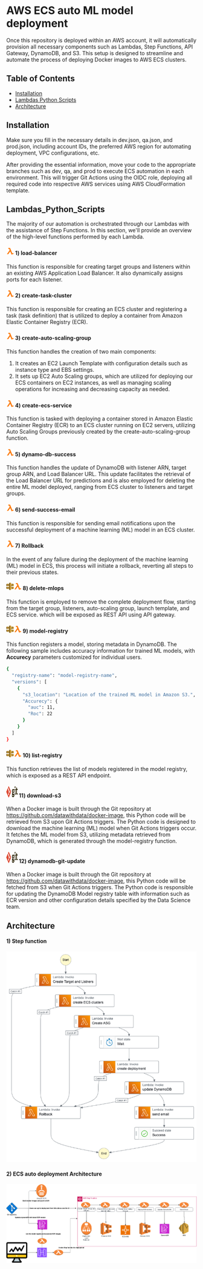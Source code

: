 # AWS ECS auto ML model deployment

Once this repository is deployed within an AWS account, it will automatically provision all necessary components such as Lambdas, Step Functions, API Gateway, DynamoDB, and S3. This setup is designed to streamline and automate the process of deploying Docker images to AWS ECS clusters.

## Table of Contents

- [Installation](#installation)
- [Lambdas Python Scripts](#Lambdas_Python_Scripts)
- [Architecture](#Architecture)

## Installation

Make sure you fill in the necessary details in dev.json, qa.json, and prod.json, including account IDs, the preferred AWS region for automating deployment, VPC configurations, etc.

After providing the essential information, move your code to the appropriate branches such as dev, qa, and prod to execute ECS automation in each environment. This will trigger Git Actions using the OIDC role, deploying all required code into respective AWS services using AWS CloudFormation template.

## Lambdas_Python_Scripts

The majority of our automation is orchestrated through our Lambdas with the assistance of Step Functions. In this section, we'll provide an overview of the high-level functions performed by each Lambda.

  #### <img src="https://github.com/datawithdata/mlops-deployment-ecs/blob/main/logos/lambda.png" width="20" height="20"> **1) load-balancer** 
  
  This function is responsible for creating target groups and listeners within an existing AWS Application Load Balancer. It also dynamically assigns ports for each listener.
  #### <img src="https://github.com/datawithdata/mlops-deployment-ecs/blob/main/logos/lambda.png" width="20" height="20"> **2) create-task-cluster** 
  
  This function is responsible for creating an ECS cluster and registering a task (task definition) that is utilized to deploy a container from Amazon Elastic Container Registry (ECR).
  
  #### <img src="https://github.com/datawithdata/mlops-deployment-ecs/blob/main/logos/lambda.png" width="20" height="20"> **3) create-auto-scaling-group** 
  
  This function handles the creation of two main components:
  
  1) It creates an EC2 Launch Template with configuration details such as instance type and EBS settings.
  2) It sets up EC2 Auto Scaling groups, which are utilized for deploying our ECS containers on EC2 instances, as well as managing scaling operations for increasing and decreasing capacity as needed.
  
  #### <img src="https://github.com/datawithdata/mlops-deployment-ecs/blob/main/logos/lambda.png" width="20" height="20"> **4) create-ecs-service** 
  
  This function is tasked with deploying a container stored in Amazon Elastic Container Registry (ECR) to an ECS cluster running on EC2 servers, utilizing Auto Scaling Groups previously created by the create-auto-scaling-group function.

  #### <img src="https://github.com/datawithdata/mlops-deployment-ecs/blob/main/logos/lambda.png" width="20" height="20"> **5) dynamo-db-success** 
  
This function handles the update of DynamoDB with listener ARN, target group ARN, and Load Balancer URL. This update facilitates the retrieval of the Load Balancer URL for predictions and is also employed for deleting the entire ML model deployed, ranging from ECS cluster to listeners and target groups.

  #### <img src="https://github.com/datawithdata/mlops-deployment-ecs/blob/main/logos/lambda.png" width="20" height="20"> **6) send-success-email** 
  
This function is responsible for sending email notifications upon the successful deployment of a machine learning (ML) model in an ECS cluster.

#### <img src="https://github.com/datawithdata/mlops-deployment-ecs/blob/main/logos/lambda.png" width="20" height="20"> **7) Rollback** 
  
In the event of any failure during the deployment of the machine learning (ML) model in ECS, this process will initiate a rollback, reverting all steps to their previous states.

#### <img src="https://github.com/datawithdata/mlops-deployment-ecs/blob/main/logos/apigateway.png" width="20" height="20"><img src="https://github.com/datawithdata/mlops-deployment-ecs/blob/main/logos/lambda.png" width="20" height="20"> **8) delete-mlops** 
  
This function is employed to remove the complete deployment flow, starting from the target group, listeners, auto-scaling group, launch template, and ECS service.
which will be exposed as REST API using API gateway. 

#### <img src="https://github.com/datawithdata/mlops-deployment-ecs/blob/main/logos/apigateway.png" width="20" height="20"><img src="https://github.com/datawithdata/mlops-deployment-ecs/blob/main/logos/lambda.png" width="20" height="20"> **9) model-registry** 
  
This function registers a model, storing metadata in DynamoDB. The following sample includes accuracy information for trained ML models, with **Accurecy** parameters customized for individual users.


```bash
{
  "registry-name": "model-registry-name",
  "versions": [
    {
      "s3_location": "Location of the trained ML model in Amazon S3.",
      "Accurecy": { 
        "auc": 11,
        "Roc": 22
      }
    }
  ]
}
```


#### <img src="https://github.com/datawithdata/mlops-deployment-ecs/blob/main/logos/apigateway.png" width="20" height="20"><img src="https://github.com/datawithdata/mlops-deployment-ecs/blob/main/logos/lambda.png" width="20" height="20"> **10) list-registry** 
  
This function retrieves the list of models registered in the model registry, which is exposed as a REST API endpoint.

#### <img src="https://github.com/datawithdata/mlops-deployment-ecs/blob/main/logos/git-actions.png" width="30" height="30"> **11) download-s3** 
  
When a Docker image is built through the Git repository at https://github.com/datawithdata/docker-image, this Python code will be retrieved from S3 upon Git Actions triggers. The Python code is designed to download the machine learning (ML) model when Git Actions triggers occur. It fetches the ML model from S3, utilizing metadata retrieved from DynamoDB, which is generated through the model-registry function. 

#### <img src="https://github.com/datawithdata/mlops-deployment-ecs/blob/main/logos/git-actions.png" width="30" height="30"> **12) dynamodb-git-update** 
  
When a Docker image is built through the Git repository at https://github.com/datawithdata/docker-image, this Python code will be fetched from S3 when Git Actions triggers. The Python code is responsible for updating the DynamoDB Model registry table with information such as ECR version and other configuration details specified by the Data Science team.

## Architecture

#### **1) Step function**

<img src="https://github.com/datawithdata/mlops-deployment-ecs/blob/main/architecture-diagram/stepfunctions_graph.png">

#### **2) ECS auto deployment Architecture**

<img src="https://github.com/datawithdata/mlops-deployment-ecs/blob/main/architecture-diagram/ECS-architecure.png">
